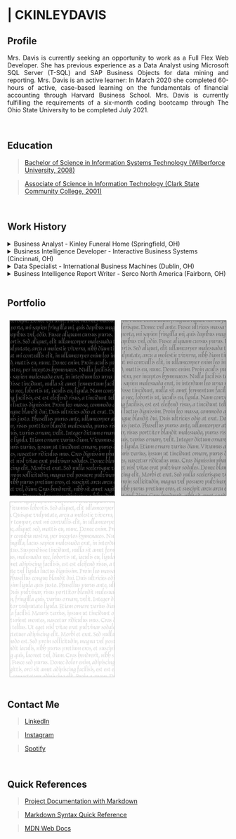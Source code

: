 # | CKINLEYDAVIS

## Profile

<p align="justify">Mrs. Davis is currently seeking an opportunity to work as a Full Flex Web Developer. She has previous experience as a Data Analyst using Microsoft SQL Server (T-SQL) and SAP Business Objects for data mining and reporting. Mrs. Davis is an active learner: In March 2020 she completed 60-hours of active, case-based learning on the fundamentals of financial accounting through Harvard Business School. Mrs. Davis is currently fulfilling the requirements of a six-month coding bootcamp through The Ohio State University to be completed July 2021.</p>

<br/>

## Education

> [Bachelor of Science in Information Systems Technology (Wilberforce University, 2008)](#)

> [Associate of Science in Information Technology (Clark State Community College, 2001)](#)

<br/>

## Work History

<details>
  <summary>
    Business Analyst - Kinley Funeral Home (Springfield, OH)
  </summary>

  <!-- <ol start="1">
    <li>
      <p>
        <b><i>Troubleshooting and solved technical issues to support the directors in their day-to-day activities, including computer hardware issues, web development, application upgrades and integrations.</i></b>
      </p>
    </li>
  </ol> -->

</details>
<details>
  <summary>
    Business Intelligence Developer - Interactive Business Systems (Cincinnati, OH)
  </summary>
</details>
<details>
  <summary>
    Data Specialist - International Business Machines (Dublin, OH)
  </summary>
</details>
<details>
  <summary>
    Business Intelligence Report Writer - Serco North America (Fairborn, OH)
  </summary>
</details>

<br/>

## Portfolio

<div>
  <a href="#" target="_blank"><img src="./assets/img/black_240x400.gif" style="margin:10px 5px 0 5px; border:0; width:240px; height:400px;" alt="Project One"></a>
  <a href="#" target="_blank"><img src="./assets/img/grey_240x400.gif" style="margin:10px 5px 0 5px; border:0; width:240px; height:400px;" alt="Project One"></a>
  <a href="#" target="_blank"><img src="./assets/img/white_240x400.gif" style="margin:10px 5px 0 5px; border:0; width:240px; height:400px;" alt="Project One"></a>
</div>

<br/>

## Contact Me

> [LinkedIn](https://www.linkedin.com/in/ckinleydavis/)

> [Instagram](https://www.instagram.com/kinley2520/)

> [Spotify](https://open.spotify.com/user/1227450862?si=CRTlsI7JRuy0B2E7VxElRQ)

<br/>

## Quick References

> [Project Documentation with Markdown](https://www.mkdocs.org)

> [Markdown Syntax Quick Reference](https://www.markdownguide.org/cheat-sheet)

> [MDN Web Docs](https://developer.mozilla.org/en-US/)